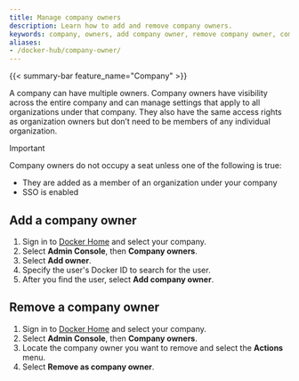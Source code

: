 ```yaml
---
title: Manage company owners
description: Learn how to add and remove company owners.
keywords: company, owners, add company owner, remove company owner, company manageemnt, company owner permissions
aliases:
- /docker-hub/company-owner/
---
```


{{< summary-bar feature_name="Company" >}}

A company can have multiple owners. Company owners have visibility across the
entire company and can manage settings that apply to all organizations under
that company. They also have the same access rights as organization owners but
don’t need to be members of any individual organization.


> [!IMPORTANT]
>
> Company owners do not occupy a seat unless one of the following is true:
>
>   - They are added as a member of an organization under your company
>   - SSO is enabled

## Add a company owner

1. Sign in to [Docker Home](https://app.docker.com) and select your company.
1. Select **Admin Console**, then **Company owners**.
1. Select **Add owner**.
1. Specify the user's Docker ID to search for the user.
1. After you find the user, select **Add company owner**.

## Remove a company owner

1. Sign in to [Docker Home](https://app.docker.com) and select your company.
1. Select **Admin Console**, then **Company owners**.
1. Locate the company owner you want to remove and select the **Actions** menu.
1. Select **Remove as company owner**.
